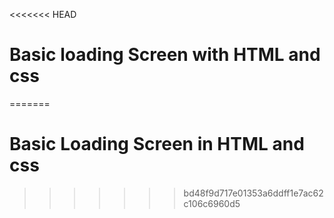 <<<<<<< HEAD
# Basic loading Screen with HTML and css
=======
# Basic Loading Screen in HTML and css
>>>>>>> bd48f9d717e01353a6ddff1e7ac62c106c6960d5
